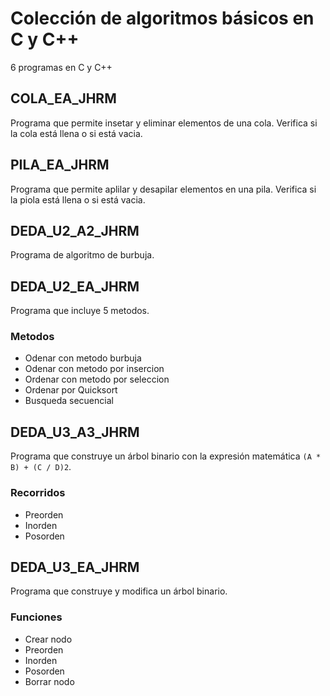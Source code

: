 # Colección de algoritmos básicos en C y C++
6 programas en C y C++

## COLA_EA_JHRM
Programa que permite insetar y eliminar elementos de una cola. Verifica si la cola está llena o si está vacia.

## PILA_EA_JHRM
Programa que permite aplilar y desapilar elementos en una pila. Verifica si la piola está llena o si está vacia.


## DEDA_U2_A2_JHRM
Programa de algoritmo de burbuja. 

## DEDA_U2_EA_JHRM
Programa que incluye 5 metodos.
### Metodos
* Odenar con metodo burbuja
* Odenar con metodo por insercion
* Ordenar con metodo por seleccion
* Ordenar por Quicksort
* Busqueda secuencial


## DEDA_U3_A3_JHRM
Programa que construye un árbol binario con la expresión matemática ``(A * B) + (C / D)2``.
### Recorridos
* Preorden
* Inorden
* Posorden

## DEDA_U3_EA_JHRM
Programa que construye y modifica un árbol binario.
### Funciones
* Crear nodo
* Preorden
* Inorden
* Posorden
* Borrar nodo


